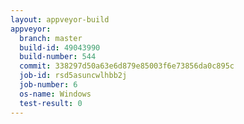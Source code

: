 ```yaml
---
layout: appveyor-build
appveyor:
  branch: master
  build-id: 49043990
  build-number: 544
  commit: 338297d50a63e6d879e85003f6e73856da0c895c
  job-id: rsd5asuncwlhbb2j
  job-number: 6
  os-name: Windows
  test-result: 0
---
```

